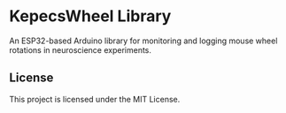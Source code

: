 # KepecsWheel Library

An ESP32-based Arduino library for monitoring and logging mouse wheel rotations in neuroscience experiments.

## License

This project is licensed under the MIT License. 